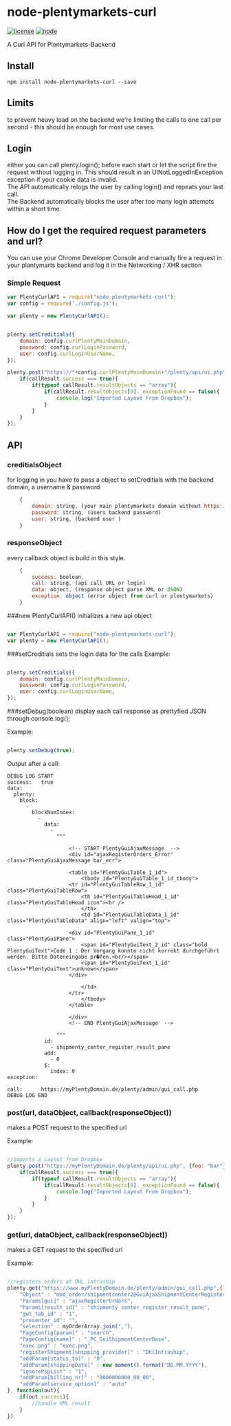 # node-plentymarkets-curl
[![license][license-image]][license-url]
[![node][node-image]][node-url]

[node-image]:https://img.shields.io/badge/node.js-%3E=_0.10-green.svg?style=flat-square
[node-url]:https://nodejs.org/download/

[license-image]:https://img.shields.io/github/license/JCMais/node-libcurl.svg?style=flat-square
[license-url]:https://raw.githubusercontent.com/JCMais/node-libcurl/develop/LICENSE-MIT
A Curl API for Plentymarkets-Backend

## Install
```npm install node-plentymarkets-curl --save```

## Limits
to prevent heavy load on the backend we're limiting the calls to one call per second - this should be enough for most use cases.

## Login
either you can call plenty.login(); before each start or let the script fire the request without logging in. This should result in an UINotLoggedInException exception if your cookie data is invalid.  
The API automatically relogs the user by calling login() and repeats your last call.  
The Backend automatically blocks the user after too many login attempts within a short time.

## How do I get the required request parameters and url?
You can use your Chrome Developer Console and manually fire a request in your plantymarts backend and log it in the Networking / XHR section

### Simple Request
```javascript
var PlentyCurlAPI = require("node-plentymarkets-curl");
var config = require('./config.js');

var plenty = new PlentyCurlAPI();


plenty.setCreditials({
	domain: config.curlPlentyMainDomain,
	password: config.curlLoginPassword,
	user: config.curlLoginUserName,
});

plenty.post("https://"+config.curlPlentyMainDomain+"/plenty/api/ui.php", {foo: "bar"}, function(callResult){
	if(callResult.success === true){
		if(typeof callResult.resultObjects == "array"){
			if(callResult.resultObjects[0]._exceptionFound == false){
				console.log("Imported Layout From Dropbox");
			}
		}
	}
});

```
## API

### creditialsObject
for logging in you have to pass a object to setCreditials with the backend domain, a username & password
```javascript
	{
		domain: string, (your main plentymarkets domain without https://)
		password: string, (users backend password)
		user: string, (backend user )
	}
```

### responseObject
every callback object is build in this style.

```javascript
	{
		success: boolean,
		call: string, (api call URL or login)
		data: object, (response object parse XML or JSON)
		exception: object (error object from curl or plentymarkets)
	}
```

###new PlentyCurlAPI()
initializes a new api object
```javascript

var PlentyCurlAPI = require("node-plentymarkets-curl");
var plenty = new PlentyCurlAPI();

```

###setCreditials
sets the login data for the calls
Example:

```javascript

plenty.setCreditials({
	domain: config.curlPlentyMainDomain,
	password: config.curlLoginPassword,
	user: config.curlLoginUserName,
});
```

###setDebug(boolean)
display each call response as prettyfied JSON through console.log();

Example:

```javascript

plenty.setDebug(true);
```

Output after a call:

```ShellSession
DEBUG LOG START
success:   true
data: 
  plenty: 
    block: 
      - 
        blockNumIndex: 
          - 
            data: 
              - 
                """
                  
                  	<!-- START PlentyGuiAjaxMessage  -->
                  	<div id="ajaxRegisterOrders_Error" class="PlentyGuiAjaxMessage bar_err">
                  		
                  	<table id="PlentyGuiTable_1_id">
                  		<tbody id="PlentyGuiTable_1_id_tbody">
                  	<tr id="PlentyGuiTableRow_1_id" class="PlentyGuiTableRow">
                  		<th id="PlentyGuiTableHead_1_id" class="PlentyGuiTableHead icon"><br />
                  		</th>
                  		<td id="PlentyGuiTableData_1_id" class="PlentyGuiTableData" align="left" valign="top">		
                  	
                  	<div id="PlentyGuiPane_1_id" class="PlentyGuiPane">
                  		<span id="PlentyGuiText_2_id" class="bold PlentyGuiText">Code 1 : Der Vorgang konnte nicht korrekt durchgeführt werden. Bitte Dateneingabe pr�fen.<br/></span>
                  		<span id="PlentyGuiText_1_id" class="PlentyGuiText">unknown</span>
                  	</div>
                  		
                  		</td>
                  	</tr>
                  		</tbody>
                  	</table>
                  	
                  	</div>
                  	<!-- END PlentyGuiAjaxMessage  -->
                  	
                """
            id: 
              - shipmenty_center_register_result_pane
            add: 
              - 0
            $: 
              index: 0
exception: 

call:      https://myPlentyDomain.de/plenty/admin/gui_call.php
DEBUG LOG END
````

### post(url, dataObject, callback(responseObject))

makes a POST request to the specified url

Example:

```javascript

//imports a Layout from Dropbox
plenty.post("https://myPlentyDomain.de/plenty/api/ui.php", {foo: "bar"}, function(callResult){
	if(callResult.success === true){
		if(typeof callResult.resultObjects == "array"){
			if(callResult.resultObjects[0]._exceptionFound == false){
				console.log("Imported Layout From Dropbox");
			}
		}
	}
});
```

### get(url, dataObject, callback(responseObject))

makes a GET request to the specified url

Example:

```javascript

//registers orders at DHL intraship
plenty.get("https://www.myPlentyDomain.de/plenty/admin/gui_call.php",{
	"Object" : "mod_order/shipmentcenter2@GuiAjaxShipmentCenterRegister",
	"Params[gui]" : "ajaxRegisterOrders",
	"Params[result_id]" : "shipmenty_center_register_result_pane",
	"gwt_tab_id" : "1",
	"presenter_id": "",
	"selection" : myOrderArray.join(","),
	"PageConfig[param]" : "search",
	"PageConfig[name]" : "_PC_GuiShipmentCenterBase",
	"exec.png" : "exec.png",
	"registerShipment[shipping_provider]" : "DhlIntraship",
	"addParam[status_to]" : "0",
	"addParam[shippingDate]" : new moment().format("DD.MM.YYYY"),
	"ignorePspList" : "1",
	"addParam[billing_nr]" : "0000000000_00_00",
	"addParam[service_option]" : "auto"
}, function(out){
	if(out.success){
		//handle XML result
	}
})
```
